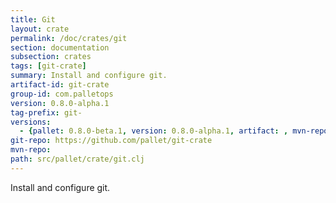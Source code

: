 ```yaml
---
title: Git
layout: crate
permalink: /doc/crates/git
section: documentation
subsection: crates
tags: [git-crate]
summary: Install and configure git.
artifact-id: git-crate
group-id: com.palletops
version: 0.8.0-alpha.1
tag-prefix: git-
versions:
  - {pallet: 0.8.0-beta.1, version: 0.8.0-alpha.1, artifact: , mvn-repo: , group-id: com.palletops, artifact-id: git-crate, source-path: src/pallet/crate/git.clj}
git-repo: https://github.com/pallet/git-crate
mvn-repo: 
path: src/pallet/crate/git.clj
---
```


Install and configure git.
